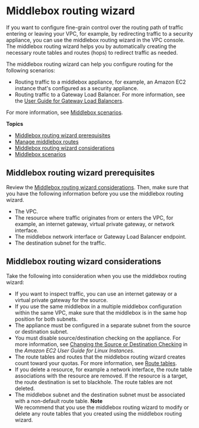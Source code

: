 # Middlebox routing wizard<a name="middlebox-routing-console"></a>

If you want to configure fine\-grain control over the routing path of traffic entering or leaving your VPC, for example, by redirecting traffic to a security appliance, you can use the middlebox routing wizard in the VPC console\. The middlebox routing wizard helps you by automatically creating the necessary route tables and routes \(hops\) to redirect traffic as needed\.

The middlebox routing wizard can help you configure routing for the following scenarios:
+ Routing traffic to a middlebox appliance, for example, an Amazon EC2 instance that's configured as a security appliance\.
+ Routing traffic to a Gateway Load Balancer\. For more information, see the [User Guide for Gateway Load Balancers](https://docs.aws.amazon.com/elasticloadbalancing/latest/gateway/)\.

For more information, see [Middlebox scenarios](middlebox-routing-examples.md)\.

**Topics**
+ [Middlebox routing wizard prerequisites](#routing-console-rules)
+ [Manage middlebox routes](working-with-routing-console.md)
+ [Middlebox routing wizard considerations](#console-routes-considerations)
+ [Middlebox scenarios](middlebox-routing-examples.md)

## Middlebox routing wizard prerequisites<a name="routing-console-rules"></a>

Review the [Middlebox routing wizard considerations](#console-routes-considerations)\. Then, make sure that you have the following information before you use the middlebox routing wizard\.
+ The VPC\.
+ The resource where traffic originates from or enters the VPC, for example, an internet gateway, virtual private gateway, or network interface\.
+ The middlebox network interface or Gateway Load Balancer endpoint\.
+ The destination subnet for the traffic\.

## Middlebox routing wizard considerations<a name="console-routes-considerations"></a>

Take the following into consideration when you use the middlebox routing wizard:
+ If you want to inspect traffic, you can use an internet gateway or a virtual private gateway for the source\.
+ If you use the same middlebox in a multiple middlebox configuration within the same VPC, make sure that the middlebox is in the same hop position for both subnets\.
+ The appliance must be configured in a separate subnet from the source or destination subnet\. 
+ You must disable source/destination checking on the appliance\. For more information, see [Changing the Source or Destination Checking](https://docs.aws.amazon.com/AWSEC2/latest/UserGuide/using-eni.html#change_source_dest_check) in the *Amazon EC2 User Guide for Linux Instances*\.
+ The route tables and routes that the middlebox routing wizard creates count toward your quotas\. For more information, see [Route tables](amazon-vpc-limits.md#vpc-limits-route-tables)\.
+ If you delete a resource, for example a network interface, the route table associations with the resource are removed\. If the resource is a target, the route destination is set to blackhole\. The route tables are not deleted\.
+ The middlebox subnet and the destination subnet must be associated with a non\-default route table\.
**Note**  
We recommend that you use the middlebox routing wizard to modify or delete any route tables that you created using the middlebox routing wizard\.